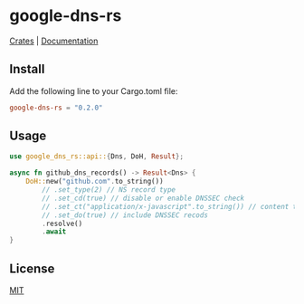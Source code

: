 # google-dns-rs

[Crates](https://crates.io/crates/google-dns-rs) | [Documentation](https://docs.rs/google-dns-rs/0.2.0/google_dns_rs/)

## Install

Add the following line to your Cargo.toml file:

```toml
google-dns-rs = "0.2.0"
```

## Usage

```rust
use google_dns_rs::api::{Dns, DoH, Result};

async fn github_dns_records() -> Result<Dns> {
    DoH::new("github.com".to_string())
        // .set_type(2) // NS record type
        // .set_cd(true) // disable or enable DNSSEC check
        // .set_ct("application/x-javascript".to_string()) // content type
        // .set_do(true) // include DNSSEC recods
        .resolve()
        .await
}
```

## License

[MIT](./LICENSE)
